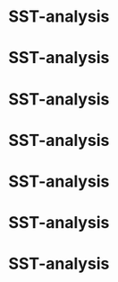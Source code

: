 # SST-analysis
# SST-analysis
# SST-analysis
# SST-analysis
# SST-analysis
# SST-analysis
# SST-analysis
